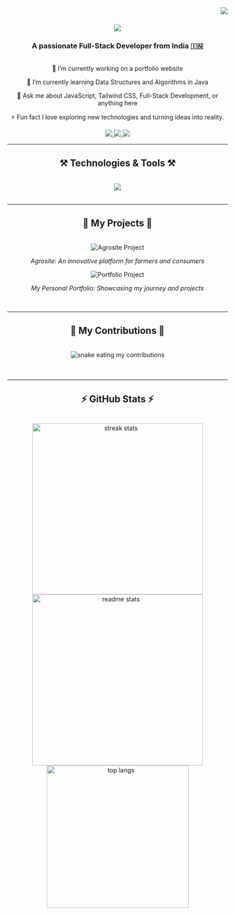 <img align="right" src="https://visitor-badge.laobi.icu/badge?page_id=prabhatOn.prabhatOn" />
<h1 align="center">
    <img src="https://readme-typing-svg.herokuapp.com/?font=Righteous&size=35&center=true&vCenter=true&width=500&height=70&duration=4000&lines=Hello+World!+👋;+I'm+Prabhat+Chaubey!;" />
</h1>
<h3 align="center">A passionate Full-Stack Developer from India 🇮🇳</h3>
<br/>
<div align="center">
🔭 I’m currently working on a portfolio website

🌱 I’m currently learning Data Structures and Algorithms in Java

💬 Ask me about JavaScript, Tailwind CSS, Full-Stack Development, or anything here

⚡ Fun fact I love exploring new technologies and turning ideas into reality.

</div>
<div align="center"> 
  <a href="mailto:your-email@example.com">
    <img src="https://img.shields.io/badge/Gmail-333333?style=for-the-badge&logo=gmail&logoColor=red" />
  </a>
  <a href="https://linkedin.com/in/prabhatOn" target="_blank">
    <img src="https://img.shields.io/badge/LinkedIn-0077B5?style=for-the-badge&logo=linkedin&logoColor=white" target="_blank" />
  </a>
  <a href="https://prabhatOn.github.io" target="_blank">
     <img src="https://img.shields.io/badge/Portfolio-FF5722?style=for-the-badge&logo=todoist&logoColor=white" target="_blank" /> 
  </a>
</div>
 <hr/>
<h2 align="center">⚒️ Technologies & Tools ⚒️</h2>
<br/>
<div align="center">
    <img src="https://skillicons.dev/icons?i=react,bootstrap,mui,html,css,vscode,github,figma,tailwind,git,java,python,js,ts,nodejs,mysql" />
</div>
<br/>
<hr/>
<h2 align="center">📸 My Projects 📸</h2>
<br/>
<div align="center">
  <img src="https://via.placeholder.com/350" alt="Agrosite Project" />
  <p><em>Agrosite: An innovative platform for farmers and consumers</em></p>
  <img src="https://via.placeholder.com/350" alt="Portfolio Project" />
  <p><em>My Personal Portfolio: Showcasing my journey and projects</em></p>
</div>
<br/>
<hr/>
<div align="center">
  <h2>🐍 My Contributions 🐍</h2>
  <br>
  <img alt="snake eating my contributions" src="https://raw.githubusercontent.com/prabhatOn/prabhatOn/output/github-contribution-grid-snake.svg" />
<br/><br/><br/>

</div>
<hr/>
<h2 align="center">⚡ GitHub Stats ⚡</h2>
<br>
<div align=center>
  <img width=390 src="https://github-readme-streak-stats.herokuapp.com/?user=prabhatOn&count_private=true&theme=react&border_radius=10" alt="streak stats"/>
  <img width=390 src="https://github-readme-stats.vercel.app/api?username=prabhatOn&count_private=true&show_icons=true&theme=react&rank_icon=github&border_radius=10" alt="readme stats" />
  <br/>
  <img width=325 align="center" src="https://github-readme-stats.vercel.app/api/top-langs/?username=prabhatOn&hide=HTML&langs_count=8&layout=compact&theme=react&border_radius=10&size_weight=0.5&count_weight=0.5&exclude_repo=github-readme-stats" alt="top langs" />
</div>
<br/><br/>

